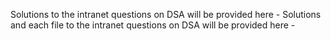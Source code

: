 Solutions to the intranet questions on DSA will be provided here -
Solutions and each file to the intranet questions on DSA will be provided here -
